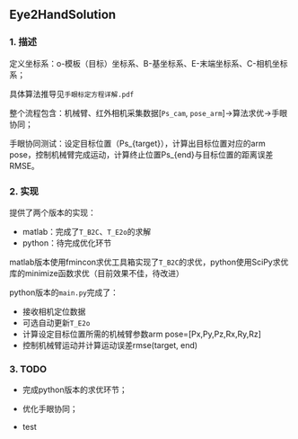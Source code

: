 ## Eye2HandSolution

### 1. 描述

定义坐标系：o-模板（目标）坐标系、B-基坐标系、E-末端坐标系、C-相机坐标系；

具体算法推导见`手眼标定方程详解.pdf`

整个流程包含：机械臂、红外相机采集数据[`Ps_cam`, `pose_arm`]->算法求优->手眼协同；

手眼协同测试：设定目标位置（Ps_{target}），计算出目标位置对应的arm pose，控制机械臂完成运动，计算终止位置Ps_{end}与目标位置的距离误差RMSE。

### 2. 实现

提供了两个版本的实现：

- matlab：完成了`T_B2C`、`T_E2o`的求解
- python：待完成优化环节

matlab版本使用fmincon求优工具箱实现了`T_B2C`的求优，python使用SciPy求优库的minimize函数求优（目前效果不佳，待改进）

python版本的`main.py`完成了：
- 接收相机定位数据
- 可选自动更新`T_E2o`
- 计算设定目标位置所需的机械臂参数arm pose=[Px,Py,Pz,Rx,Ry,Rz]
- 控制机械臂运动并计算运动误差rmse(target, end)

### 3. TODO

- 完成python版本的求优环节；

- 优化手眼协同；

- test
